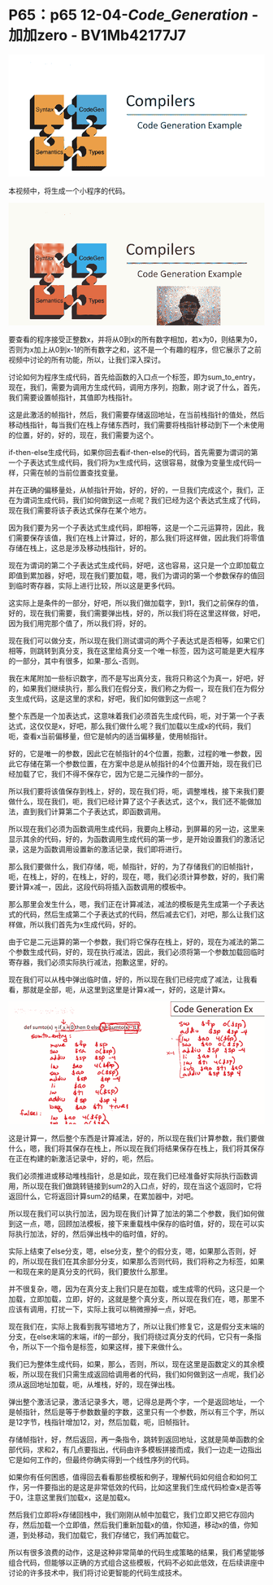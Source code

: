 # P65：p65 12-04-_Code_Generation_ - 加加zero - BV1Mb42177J7

![](img/80370513bb189525cc4ec31ccae1e213_0.png)

本视频中，将生成一个小程序的代码。

![](img/80370513bb189525cc4ec31ccae1e213_2.png)

要查看的程序接受正整数x，并将从0到x的所有数字相加，若x为0，则结果为0，否则为x加上从0到x-1的所有数字之和，这不是一个有趣的程序，但它展示了之前视频中讨论的所有功能，所以，让我们深入探讨。

讨论如何为程序生成代码，首先给函数的入口点一个标签，即为sum_to_entry，现在，我们，需要为调用方生成代码，调用方序列，抱歉，刚才说了什么，首先，我们需要设置帧指针，其值即为栈指针。

这是此激活的帧指针，然后，我们需要存储返回地址，在当前栈指针的值处，然后移动栈指针，每当我们在栈上存储东西时，我们需要将栈指针移动到下一个未使用的位置，好的，好的，现在，我们需要为这个。

if-then-else生成代码，如果你回去看if-then-else的代码，首先需要为谓词的第一个子表达式生成代码，我们将为x生成代码，这很容易，就像为变量生成代码一样，只需在帧的当前位置查找变量。

并在正确的偏移量处，从帧指针开始，好的，好的，一旦我们完成这个，我们，正在为谓词生成代码，我们如何做到这一点呢？我们已经为这个表达式生成了代码，现在我们需要将该子表达式保存在某个地方。

因为我们要为另一个子表达式生成代码，即相等，这是一个二元运算符，因此，我们需要保存该值，我们在栈上计算过，好的，那么我们将这样做，因此我们将零值存储在栈上，这总是涉及移动栈指针，好的。

现在为谓词的第二个子表达式生成代码，好吧，这也容易，这只是一个立即加载立即值到累加器，好吧，现在我们要加载，嗯，我们为谓词的第一个参数保存的值回到临时寄存器，实际上进行比较，所以这是更多代码。

这实际上是条件的一部分，好吧，所以我们做加载字，到t1，我们之前保存的值，好的，现在我们需要，我们需要弹出栈，好的，所以我们将在这里这样做，好吧，因为我们用完那个值了，所以我们将，好的。

现在我们可以做分支，所以现在我们测试谓词的两个子表达式是否相等，如果它们相等，则跳转到真分支，我在这里给真分支一个唯一标签，因为这可能是更大程序的一部分，其中有很多，如果-那么-否则。

我在末尾附加一些标识数字，而不是写出真分支，我将只称这个为真一，好吧，好的，如果我们继续执行，那么我们在假分支，我们称之为假一，现在我们在为假分支生成代码，这是这里的求和，好吧，我们如何做到这一点呢？

整个东西是一个加表达式，这意味着我们必须首先生成代码，呃，对于第一个子表达式，这仅仅是x，好吧，那么我们做什么呢？我们加载以生成x的代码，我们呃，查看x当前偏移量，但它是帧内的适当偏移量，使用帧指针。

好的，它是唯一的参数，因此它在帧指针的4个位置，抱歉，过程的唯一参数，因此它存储在第一个参数位置，在方案中总是从帧指针的4个位置开始，现在我们已经加载了它，我们不得不保存它，因为它是二元操作的一部分。

所以我们要将该值保存到栈上，好的，现在我们将，呃，调整堆栈，接下来我们要做什么，现在我们，呃，我们已经计算了这个子表达式，这个x，我们还不能做加法，直到我们计算第二个子表达式，即函数调用。

所以现在我们必须为函数调用生成代码，我要向上移动，到屏幕的另一边，这里来显示其余的代码，好的，为函数调用生成代码的第一步，是开始设置我们的激活记录，这是为函数调用设置新的激活记录，我们即将进行。

那么我们要做什么，我们存储，呃，帧指针，好的，为了存储我们的旧帧指针，呃，在栈上，好的，在栈上，好的，现在，嗯，我们必须计算参数，好的，我们需要计算x减一，因此，这段代码将插入函数调用的模板中。

那么那里会发生什么，嗯，我们正在计算减法，减法的模板是先生成第一个子表达式的代码，然后生成第二个子表达式的代码，然后减去它们，对吧，那么让我们这样做，所以我们首先为x生成代码，好的。

由于它是二元运算的第一个参数，我们将它保存在栈上，好的，现在为减法的第二个参数生成代码，好的，现在执行减法，因此，我们必须将第一个参数加载回临时寄存器，我们必须实际执行减法，抱歉这里，好的。

现在我们可以从栈中弹出临时值，好的，所以现在我们已经完成了减法，让我看看，那就是全部，呃，从这里到这里是计算x减一，好的，这是计算x。



![](img/80370513bb189525cc4ec31ccae1e213_4.png)

这是计算一，然后整个东西是计算减法，好的，所以现在我们计算参数，我们要做什么，嗯，我们将其保存在栈上，所以现在我们将结果保存在栈上，我们将其保存在正在构建的新激活记录中，好的，呃，然后。

我们必须推进或移动堆栈指针，总是如此，现在我们已经准备好实际执行函数调用，所以现在我们做跳转链接到sum2的入口点，好的，现在当这个返回时，它将返回什么，它将返回计算sum2的结果，在累加器中，对吧。

所以现在我们可以执行加法，因为现在我们计算了加法的第二个参数，我们如何做到这一点，嗯，回顾加法模板，接下来重载栈中保存的临时值，好的，现在可以实际执行加法，好的，然后弹出栈中的临时值，好的。

实际上结束了else分支，嗯，else分支，整个的假分支，嗯，如果那么否则，好的，所以现在我们在其余部分分支，如果那么否则代码，我们将称之为标签，如果一和现在来的是真分支的代码，我们要放什么那里。

并不很复杂，嗯，因为在真分支上我们只是在加载，或生成零的代码，这只是一个加载，立即加载，立即，好的，这就是整个真分支，所以现在我们在，嗯，那里不应该有调用，打扰一下，实际上我可以稍微擦掉一点，好吧。

现在我们在，实际上我看到我写错地方了，所以让我们修复它，这是假分支末端的分支，在else末端的末端，if的一部分，我们将绕过真分支的代码，它只有一条指令，所以下一个指令是标签，如果这样，接下来做什么。

我们已为整体生成代码，如果，那么，否则，所以，现在这里是函数定义的其余模板，所以现在我们只需生成返回给调用者的代码，我们如何做到这一点呢，我们必须从返回地址加载，呃，从堆栈，好的，现在弹出栈。

弹出整个激活记录，激活记录多大，嗯，记得总是两个字，一个是返回地址，一个是帧指针，然后是等于参数数量的字数，这里只有一个参数，所以有三个字，所以是12字节，栈指针增加12，对，然后加载，呃，旧帧指针。

存储帧指针，好，然后返回，再一条指令，跳转到返回地址，这就是简单函数的全部代码，求和2，有几点要指出，代码由许多模板拼接而成，我们一边走一边指出它是如何工作的，但最终你确实得到一个线性序列的代码。

如果你有任何困惑，值得回去看看那些模板和例子，理解代码如何组合和如何工作，另一件要指出的是这是非常低效的代码，比如这里我们生成代码检查x是否等于0，注意这里我们加载x，这是加载x。

然后我们立即将x存储回栈中，我们刚刚从帧中加载它，我们立即又把它存回内存，然后加载一个立即值，然后我们重新加载x的值，你知道，移动x的值，你知道，到处移动，我们加载它，我们存储它，我们再加载它。

所以有很多浪费的动作，这是这种非常简单的代码生成策略的结果，我们希望能够组合代码，但能够以正确的方式组合这些模板，代码不必如此低效，在后续讲座中讨论的许多技术中，我们将讨论更智能的代码生成技术。

